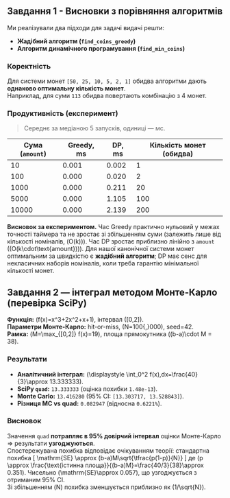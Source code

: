 ## Завдання 1 - Висновки з порівняння алгоритмів

Ми реалізували два підходи для задачі видачі решти:

- **Жадібний алгоритм (`find_coins_greedy`)**  
- **Алгоритм динамічного програмування (`find_min_coins`)**

### Коректність
Для системи монет `[50, 25, 10, 5, 2, 1]` обидва алгоритми дають **однаково оптимальну кількість монет**.  
Наприклад, для суми `113` обидва повертають комбінацію з 4 монет.

### Продуктивність (експеримент)

> Середнє за медіаною 5 запусків, одиниці — мс.

| Сума (`amount`) | Greedy, ms | DP, ms | Кількість монет (обидва) |
|-----------------|------------|--------|---------------------------|
| 10              | 0.001      | 0.002  | 1                         |
| 100             | 0.000      | 0.020  | 2                         |
| 1000            | 0.000      | 0.211  | 20                        |
| 5000            | 0.000      | 1.105  | 100                       |
| 10000           | 0.000      | 2.139  | 200                       |

**Висновок за експериментом.** Час Greedy практично нульовий у межах точності таймера та не зростає зі збільшенням суми (залежить лише від кількості номіналів, \(O(k)\)). Час DP зростає приблизно лінійно з `amount` (\(O(k\cdot\text{amount})\)). 
Для нашої канонічної системи монет оптимальним за швидкістю є **жадібний алгоритм**; DP має сенс для некласичних наборів номіналів, коли треба гарантію мінімальної кількості монет.


## Завдання 2 — інтеграл методом Монте-Карло (перевірка SciPy)

**Функція:** \(f(x)=x^3+2x^2+x+1\), інтервал \([0,2]\).  
**Параметри Монте-Карло:** hit-or-miss, \(N=100{,}000\), seed=42.  
**Рамка:** \(M=\max_{[0,2]} f(x)=19\), площа прямокутника \((b-a)\cdot M = 38\).

### Результати
- **Аналітичний інтеграл:** \(\displaystyle \int_0^2 f(x)\,dx=\frac{40}{3}\approx 13.333333\).
- **SciPy `quad`:** `13.333333` (оцінка похибки `1.48e-13`).
- **Monte Carlo:** `13.416280` (95% CI: `[13.303717, 13.528843]`).
- **Різниця MC vs quad:** `0.082947` (відносна `0.6221%`).

### Висновок
Значення `quad` **потрапляє в 95% довірчий інтервал** оцінки Монте-Карло ⇒ результати **узгоджуються**.  
Спостережувана похибка відповідає очікуванням теорії: стандартна похибка
\[
\mathrm{SE} \approx (b-a)M\sqrt{\tfrac{p(1-p)}{N}}
\]
де \(p \approx \frac{\text{істинна площа}}{(b-a)M}=\frac{40/3}{38}\approx 0.351\).
Чисельно \(\mathrm{SE}\approx 0.057\), що узгоджується з отриманим 95% CI.  
Зі збільшенням \(N\) похибка зменшується приблизно як \(1/\sqrt{N}\).


